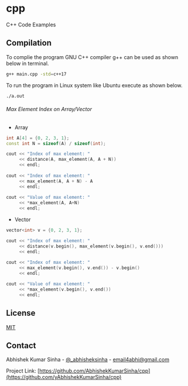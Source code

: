 # cpp
C++ Code Examples

## Compilation

To complie the program GNU C++ compiler g++ can be used as shown below in terminal.

```bash
g++ main.cpp -std=c++17
```
To run the program in Linux system like Ubuntu execute as shown below.

```bash
./a.out
```

###### Max Element Index on Array/Vector
- Array
```c++
int A[4] = {0, 2, 3, 1};
const int N = sizeof(A) / sizeof(int);

cout << "Index of max element: "
     << distance(A, max_element(A, A + N))
     << endl;
       
cout << "Index of max element: "
     << max_element(A, A + N) - A
     << endl;
     
cout << "Value of max element: "
     << *max_element(A, A+N)
     << endl;
```
- Vector
```c++
vector<int> v = {0, 2, 3, 1};

cout << "Index of max element: "
     << distance(v.begin(), max_element(v.begin(), v.end()))
     << endl;
       
cout << "Index of max element: "
     << max_element(v.begin(), v.end()) - v.begin()
     << endl;

cout << "Value of max element: "
     << *max_element(v.begin(), v.end())
     << endl;
```

## License
[MIT](https://choosealicense.com/licenses/mit/)

<!-- CONTACT -->
## Contact

Abhishek Kumar Sinha - [@_abhisheksinha](https://twitter.com/_abhisheksinha) - email4abhi@gmail.com

Project Link: [https://github.com/AbhishekKumarSinha/cpp](https://github.com/yAbhishekKumarSinha/cpp)

